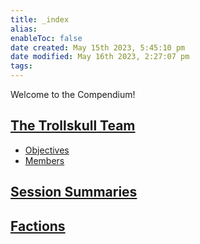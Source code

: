 ```yaml
---
title: _index
alias:
enableToc: false
date created: May 15th 2023, 5:45:10 pm
date modified: May 16th 2023, 2:27:07 pm
tags: 
---
```


Welcome to the Compendium!
## [The Trollskull Team](The%20Trollskull%20Team.md)
- [Objectives](The%20Trollskull%20Team.md#Objectives)
- [Members](The%20Trollskull%20Team.md#Members)

## [Session Summaries](Session%20Summaries.md)

## [Factions](Factions.md)